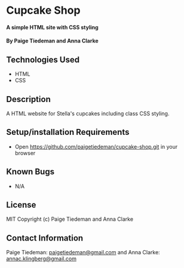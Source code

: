 # Cupcake Shop

#### A simple HTML site with CSS styling

#### By Paige Tiedeman and Anna Clarke

## Technologies Used

* HTML
* CSS

## Description

A HTML website for Stella's cupcakes including class CSS styling.

## Setup/installation Requirements

* Open  https://github.com/paigetiedeman/cupcake-shop.git in your browser

## Known Bugs

* N/A

## License

MIT 
Copyright (c) Paige Tiedeman and Anna Clarke

## Contact Information

Paige Tiedeman: paigetiedeman@gmail.com and Anna Clarke: annac.klingberg@gmail.com
